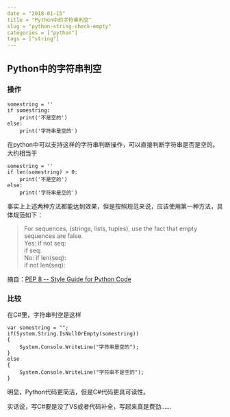 ```yaml
---
date = "2018-01-15"
title = "Python中的字符串判空"
slug = "python-string-check-empty"
categories = ["python"]
tags = ["string"]
---
```


## Python中的字符串判空

### 操作

```
somestring = ''
if somestring:
    print('不是空的')
else:
    print('字符串是空的')
```
在python中可以支持这样的字符串判断操作，可以直接判断字符串是否是空的。大约相当于
```
somestring = ''
if len(somestring) > 0:
    print('不是空的')
else:
    print('字符串是空的')
```

事实上上述两种方法都能达到效果，但是按照规范来说，应该使用第一种方法，具体规范如下：

> For sequences, (strings, lists, tuples), use the fact that empty sequences are false.    
> Yes: if not seq:  
>     if seq:  
> No: if len(seq):  
>     if not len(seq):


摘自：[PEP 8 -- Style Guide for Python Code](https://www.python.org/dev/peps/pep-0008/)


### 比较

在C#里，字符串判空是这样
```
var somestring = "";
if(System.String.IsNullOrEmpty(somestring))
{
    System.Console.WriteLine("字符串是空的");
}
else
{
    System.Console.WriteLine("字符串不是空的");
}
```

明显，Python代码更简洁，但是C#代码更具可读性。

实话说，写C#要是没了VS或者代码补全，写起来真是费劲……
